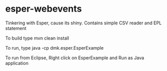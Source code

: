 esper-webevents
====================

Tinkering with Esper, cause its shiny.  Contains simple CSV reader and EPL statement


To build type mvn clean install

To run, type java -cp <classpath> dmk.esper.EsperExample

To run from Eclipse, Right click on EsperExample and Run as Java application
